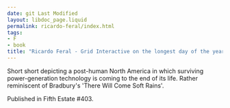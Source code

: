 ```yaml
---
date: git Last Modified
layout: libdoc_page.liquid
permalink: ricardo-feral/index.html
tags:
- F
- book
title: "Ricardo Feral - Grid Interactive on the longest day of the year"
---
```


Short short depicting a post-human North America in which surviving power-generation technology is coming to the end of its life. Rather reminiscent of Bradbury's 'There Will Come Soft Rains'.

Published in Fifth Estate #403.